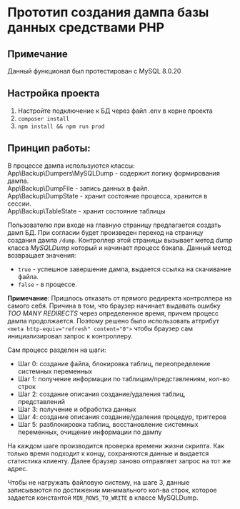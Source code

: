 # Прототип создания дампа базы данных средствами PHP

## Примечание
Данный функционал был протестирован с MySQL 8.0.20

## Настройка проекта
1. Настройте подключение к БД через файл .env в корне проекта
1. `сomposer install`  
1. `npm install && npm run prod`  

## Принцип работы:  

В процессе дампа используются классы:  
App\Backup\Dumpers\MySQLDump - содержит логику формирования дампа.   
App\Backup\DumpFile - запись данных в файл.  
App\Backup\DumpState - хранит состояние процесса, хранится в сессии.  
App\Backup\TableState - хранит состояние таблицы  

Пользователю при входе на главную страницу предлагается создать дамп БД.
При согласии будет произведен переход на страницу создания дампа `/dump`. 
Контроллер этой страницы вызывает метод *dump* класса *MySQLDump* который и начинает процесс бэкапа.
Данный метод возвращает значения:
- `true` - успешное завершение дампа, выдается ссылка на скачивание файла.
- `false` - в процессе.

**Примечание**: Пришлось отказать от прямого редиректа контроллера на самого себя. Причина в том, что браузер начинает выдавать ошибку *TOO MANY REDIRECTS* через определенное время, причем процесс дампа продолжается. Поэтому решено было использовать аттрибут `<meta http-equiv="refresh" content="0">` чтобы браузер сам инициализировал запрос к контроллеру.

Сам процесс разделен на шаги:
- Шаг 0: создание файла, блокировка таблиц, переопределение системных переменных
- Шаг 1: получение информации по таблицам/представлениям, кол-во строк
- Шаг 2: создание описания создание/удаления таблиц, представлений
- Шаг 3: получение и обработка данных
- Шаг 4: создание описания создание/удаления процедур, триггеров
- Шаг 5: разблокировка таблиц, восстановление системных переменных, очищение информации по дампу

На каждом шаге производится проверка времени жизни скрипта.
Как только время подходит к концу, сохраняются данные и выдается статистика клиенту. Далее браузер заново отправляет запрос на тот же адрес.

Чтобы не нагружать файловую систему, на шаге 3, данные записываются по достижении минимального кол-ва строк, которое задается константой `MIN_ROWS_TO_WRITE` в классе MySQLDump.
